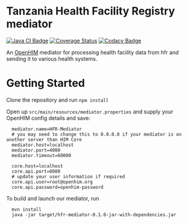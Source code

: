 
# Tanzania Health Facility Registry mediator
[![Java CI Badge](https://github.com/SoftmedTanzania/hfr-mediator/workflows/Java%20CI%20with%20Maven/badge.svg)](https://github.com/SoftmedTanzania/hfr-mediator/actions?query=workflow%3A%22Java+CI+with+Maven%22)
[![Coverage Status](https://coveralls.io/repos/github/SoftmedTanzania/hdr-mediator-emr/badge.svg?branch=master)](https://coveralls.io/github/SoftmedTanzania/hdr-mediator-emr?branch=master)
[![Codacy Badge](https://api.codacy.com/project/badge/Grade/83968316d58146889a6387a5c44444b2)](https://app.codacy.com/gh/SoftmedTanzania/hfr-mediator?utm_source=github.com&utm_medium=referral&utm_content=SoftmedTanzania/hfr-mediator&utm_campaign=Badge_Grade)

An [OpenHIM](http://openhim.org/) mediator for processing health facility data  from hfr and sending it to various health systems.

# Getting Started
Clone the repository and run `npm install`

Open up `src/main/resources/mediator.properties` and supply your OpenHIM config details and save:

```
  mediator.name=HFR-Mediator
  # you may need to change this to 0.0.0.0 if your mediator is on another server than HIM Core
  mediator.host=localhost
  mediator.port=4000
  mediator.timeout=60000

  core.host=localhost
  core.api.port=8080
  # update your user information if required
  core.api.user=root@openhim.org
  core.api.password=openhim-password
```

To build and launch our mediator, run

```
  mvn install
  java -jar target/hfr-mediator-0.1.0-jar-with-dependencies.jar
```

